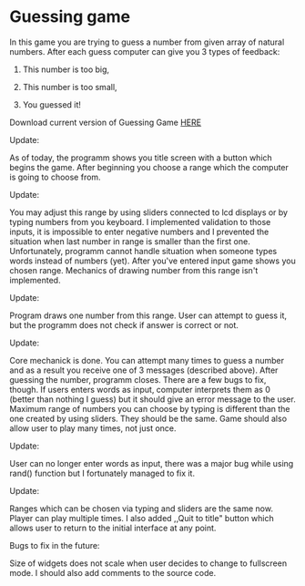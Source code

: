 # Guessing game

In this game you are trying to guess a number from given array of natural numbers. After each guess computer can give you 3 types of feedback:

1) This number is too big,

2) This number is too small,

3) You guessed it!

Download current version of Guessing Game [HERE](https://github.com/AdrianSuliga/Simple_Games/releases/tag/guessing_game_5)

Update:

As of today, the programm shows you title screen with a button which begins the game. After beginning you choose a range which the computer is going to choose from.

Update:

You may adjust this range by using sliders connected to lcd displays or by typing numbers from you keyboard. I implemented validation to those inputs, it is impossible
to enter negative numbers and I prevented the situation when last number in range is smaller than the first one. Unfortunately, programm cannot handle situation when someone types words instead of numbers (yet).
After you've entered input game shows you chosen range. Mechanics of drawing number from this range isn't implemented.

Update:

Program draws one number from this range. User can attempt to guess it, but the programm does not check if answer is correct or not.
  
Update:

Core mechanick is done. You can attempt many times to guess a number and as a result you receive one of 3 messages (described above). After guessing the number,
programm closes. There are a few bugs to fix, though. If users enters words as input, computer interprets them as 0 (better than nothing I guess) but it should give an
error message to the user. Maximum range of numbers you can choose by typing is different than the one created by using sliders. They should be the same. Game should
also allow user to play many times, not just once. 
  
Update:

User can no longer enter words as input, there was a major bug while using rand() function but I fortunately managed to fix it.
  
Update:

Ranges which can be chosen via typing and sliders are the same now. Player can play multiple times. I also added ,,Quit to title" button which allows user to     return to the initial interface at any point.

Bugs to fix in the future:

Size of widgets does not scale when user decides to change to fullscreen mode. I should also add comments to the source code.
